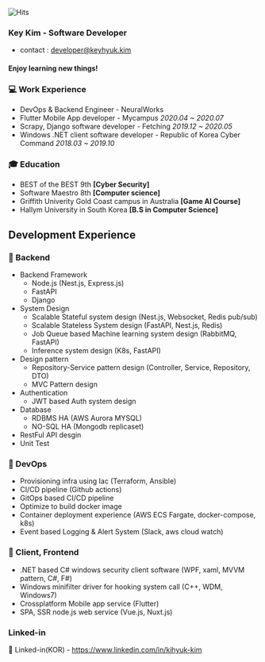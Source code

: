 ![Hits](https://hits.seeyoufarm.com/api/count/incr/badge.svg?url=https://github.com/KimKiHyuk)
### Key Kim - Software Developer
* contact : developer@keyhyuk.kim
#### Enjoy learning new things!

### 💻 Work Experience
* DevOps & Backend Engineer - NeuralWorks 
* Flutter Mobile App developer - Mycampus *2020.04 ~ 2020.07*
* Scrapy, Django software developer - Fetching  *2019.12 ~ 2020.05*
* Windows .NET client software developer - Republic of Korea Cyber Command *2018.03 ~ 2019.10*

### 🎓 Education
* BEST of the BEST 9th **[Cyber Security]**
* Software Maestro 8th  **[Computer science]**
* Griffith Univerity Gold Coast campus in Australia **[Game AI Course]**
* Hallym University in South Korea **[B.S in Computer Science]**

## Development Experience

### 🔨 Backend
* Backend Framework
  * Node.js (Nest.js, Express.js)
  * FastAPI
  * Django
* System Design
  * Scalable Stateful system design (Nest.js, Websocket, Redis pub/sub)
  * Scalable Stateless System design (FastAPI, Nest.js, Redis)
  * Job Queue based Machine learning system design (RabbitMQ, FastAPI)
  * Inference system design (K8s, FastAPI)
* Design pattern
  * Repository-Service pattern design (Controller, Service, Repository, DTO)
  * MVC Pattern design
* Authentication
  * JWT based Auth system design
* Database
  * RDBMS HA (AWS Aurora MYSQL)
  * NO-SQL HA (Mongodb replicaset)
* RestFul API desgin
* Unit Test

### 🔨 DevOps
* Provisioning infra using Iac (Terraform, Ansible)
* CI/CD pipeline (Github actions)
* GitOps based CI/CD pipeline
* Optimize to build docker image
* Container deployment experience (AWS ECS Fargate, docker-compose, k8s)
* Event based Logging & Alert System (Slack, aws cloud watch)  

### 🔨 Client, Frontend
* .NET based C# windows security client software (WPF, xaml, MVVM pattern, C#, F#)
* Windows minifilter driver for hooking system call (C++, WDM, Windows7) 
* Crossplatform Mobile app service (Flutter)
* SPA, SSR node.js web service (Vue.js, Nuxt.js)



### Linked-in
👔 Linked-in(KOR) - https://www.linkedin.com/in/kihyuk-kim

